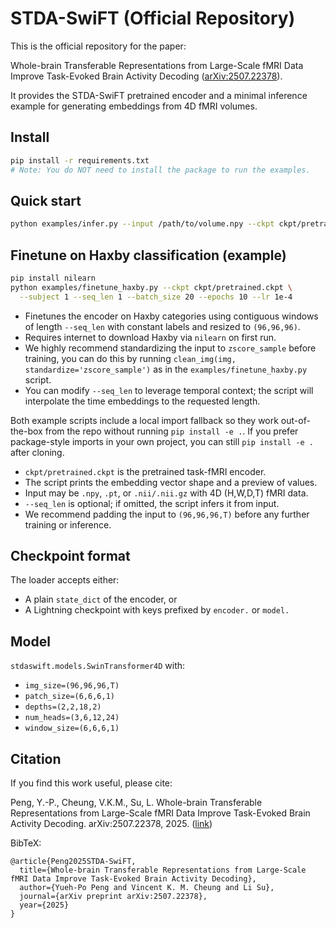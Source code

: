 # STDA-SwiFT (Official Repository)

This is the official repository for the paper:

Whole-brain Transferable Representations from Large-Scale fMRI Data Improve Task-Evoked Brain Activity Decoding ([arXiv:2507.22378](https://arxiv.org/abs/2507.22378)).

It provides the STDA-SwiFT pretrained encoder and a minimal inference example for generating embeddings from 4D fMRI volumes.

## Install

```bash
pip install -r requirements.txt
# Note: You do NOT need to install the package to run the examples.
```

## Quick start

```bash
python examples/infer.py --input /path/to/volume.npy --ckpt ckpt/pretrained.ckpt
```

## Finetune on Haxby classification (example)

```bash
pip install nilearn
python examples/finetune_haxby.py --ckpt ckpt/pretrained.ckpt \
  --subject 1 --seq_len 1 --batch_size 20 --epochs 10 --lr 1e-4
```

- Finetunes the encoder on Haxby categories
  using contiguous windows of length `--seq_len` with constant labels and resized to `(96,96,96)`.
- Requires internet to download Haxby via `nilearn` on first run.
- We highly recommend standardizing the input to `zscore_sample` before training, you can do this by running `clean_img(img, standardize='zscore_sample')` as in the `examples/finetune_haxby.py` script.
- You can modify `--seq_len` to leverage temporal context; the script will interpolate the time
  embeddings to the requested length.

Both example scripts include a local import fallback so they work out-of-the-box from the repo
without running `pip install -e .`. If you prefer package-style imports in your own project,
you can still `pip install -e .` after cloning.

- `ckpt/pretrained.ckpt` is the pretrained task-fMRI encoder.
- The script prints the embedding vector shape and a preview of values.
- Input may be `.npy`, `.pt`, or `.nii/.nii.gz` with 4D (H,W,D,T) fMRI data.
 - `--seq_len` is optional; if omitted, the script infers it from input.
- We recommend padding the input to `(96,96,96,T)` before any further training or inference.

## Checkpoint format

The loader accepts either:
- A plain `state_dict` of the encoder, or
- A Lightning checkpoint with keys prefixed by `encoder.` or `model.`

## Model

`stdaswift.models.SwinTransformer4D` with:
- `img_size=(96,96,96,T)`
- `patch_size=(6,6,6,1)`
- `depths=(2,2,18,2)`
- `num_heads=(3,6,12,24)`
- `window_size=(6,6,6,1)`

## Citation

If you find this work useful, please cite:

Peng, Y.-P., Cheung, V.K.M., Su, L. Whole-brain Transferable Representations from Large-Scale fMRI Data Improve Task-Evoked Brain Activity Decoding. arXiv:2507.22378, 2025. ([link](https://arxiv.org/abs/2507.22378))

BibTeX:

```
@article{Peng2025STDA-SwiFT,
  title={Whole-brain Transferable Representations from Large-Scale fMRI Data Improve Task-Evoked Brain Activity Decoding},
  author={Yueh-Po Peng and Vincent K. M. Cheung and Li Su},
  journal={arXiv preprint arXiv:2507.22378},
  year={2025}
}
```
